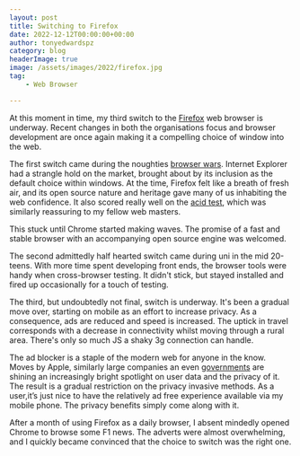 ```yaml
---
layout: post
title: Switching to Firefox
date: 2022-12-12T00:00:00+00:00
author: tonyedwardspz
category: blog
headerImage: true
image: /assets/images/2022/firefox.jpg
tag: 
    - Web Browser

---
```


At this moment in time, my third switch to the [Firefox](https://www.mozilla.org/en-GB/firefox/new/) web browser is underway. Recent changes in both the organisations focus and browser development are once again making it a compelling choice of window into the web.

The first switch came during the noughties [browser wars](https://en.wikipedia.org/wiki/Browser_wars#Second_Browser_War_(2004%E2%80%932017)). Internet Explorer had a strangle hold on the market, brought about by its inclusion as the default choice within windows. At the time, Firefox felt like a breath of fresh air, and its open source nature and heritage gave many of us inhabiting the web confidence. It also scored really well on the [acid test](https://www.acidtests.org/), which was similarly reassuring to my fellow web masters.

This stuck until Chrome started making waves. The promise of a fast and stable browser with an accompanying open source engine was welcomed. 

The second admittedly half hearted switch came during uni in the mid 20-teens. With more time spent developing front ends, the browser tools were handy when cross-browser testing. It didn't stick, but stayed installed and fired up occasionally for a touch of testing. 

The third, but undoubtedly not final, switch is underway. It's been a gradual move over, starting on mobile as an effort to increase privacy. As a consequence, ads are reduced and speed is increased. The uptick in travel corresponds with a decrease in connectivity whilst moving through a rural area. There's only so much JS a shaky 3g connection can handle.

The ad blocker is a staple of the modern web for anyone in the know. Moves by Apple, similarly large companies an even [governments](https://pluralistic.net/2022/12/07/luck-of-the-irish/#schrems-revenge) are shining an increasingly bright spotlight on user data and the privacy of it. The result is a gradual restriction on the privacy invasive methods. As a user,it’s just nice to have the relatively ad free experience available via my mobile phone. The privacy benefits simply come along with it.

After a month of using Firefox as a daily browser, I absent mindedly opened Chrome to browse some F1 news. The adverts were almost overwhelming, and I quickly became convinced that the choice to switch was the right one.

